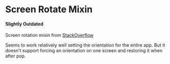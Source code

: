 # Screen Rotate Mixin

#### Slightly Outdated

Screen rotation mixin from [StackOverflow](https://stackoverflow.com/a/55304877)

Seems to work relatively well setting the orientation for the entire app. But it doesn't support forcing an orientation on one screen and restoring it when after pop.